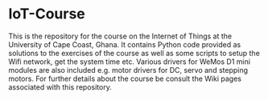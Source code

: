 # IoT-Course
This is the repository for the course on the Internet of Things at the University of Cape Coast, Ghana.
It contains Python code provided as solutions to the exercises of the course
as well as some scripts to setup the Wifi network, get the system time etc.
Various drivers for WeMos D1 mini modules are also included e.g. motor drivers for DC, servo and stepping motors.
For further details about the course be consult the Wiki pages associated with
this repository.
